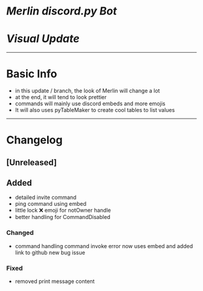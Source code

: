 # ***Merlin discord.py Bot***
# ***Visual Update***
---
# Basic Info
- in this update / branch, the look of Merlin will change a lot
- at the end, it will tend to look prettier
- commands will mainly use discord embeds and more emojis
- It will also uses pyTableMaker to create cool tables to list values

---

# Changelog
## [Unreleased]
## Added
- detailed invite command
- ping command using embed
- little lock :x: emoji for notOwner handle
- better handling for CommandDisabled
### Changed
- command handling command invoke error now uses embed and added link to github new bug issue
### Fixed
- removed print message content
